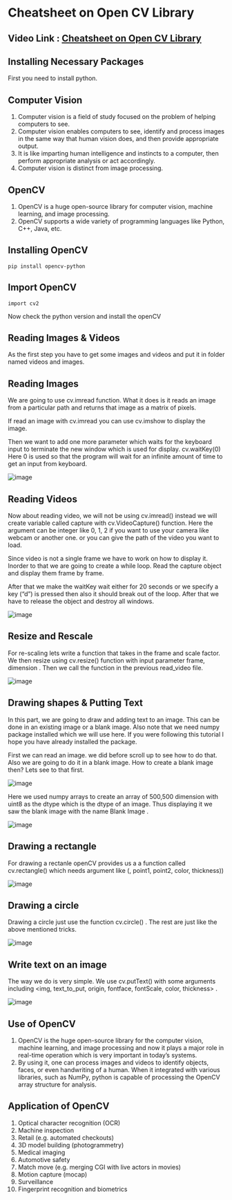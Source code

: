 # Cheatsheet on Open CV Library

## Video Link : [Cheatsheet on Open CV Library]()

## Installing Necessary Packages
First you need to install python.

## Computer Vision
1. Computer vision is a field of study focused on the problem of helping computers to see.
2. Computer vision enables computers to see, identify and process images in the same way that human vision does, and then provide appropriate output. 
3. It is like imparting human intelligence and instincts to a computer, then perform appropriate analysis or act accordingly.
4. Computer vision is distinct from image processing.

## OpenCV
1. OpenCV is a huge open-source library for computer vision, machine learning, and image processing.
2. OpenCV supports a wide variety of programming languages like Python, C++, Java, etc.


## Installing OpenCV
    pip install opencv-python

## Import OpenCV
    import cv2

Now check the python version and install the openCV

## Reading Images & Videos
As the first step you have to get some images and videos and put it in folder named videos and images.

## Reading Images
We are going to use cv.imread function. What it does is it reads an image from a particular path and returns that image as a matrix of pixels.

If read an image with cv.imread you can use cv.imshow to display the image.

Then we want to add one more parameter which waits for the keyboard input to terminate the new window which is used for display. cv.waitKey(0) Here 0 is used so that the program will wait for an infinite amount of time to get an input from keyboard.


![image](https://user-images.githubusercontent.com/63282184/144033087-7230d4ad-bdfd-485f-a313-03ef03022efa.png)


## Reading Videos
Now about reading video, we will not be using cv.imread() instead we will create variable called capture with cv.VideoCapture(<argument>) function. Here the argument can be integer like 0, 1, 2 if you want to use your camera like webcam or another one. or you can give the path of the video you want to load.

  Since video is not a single frame we have to work on how to display it. Inorder to that we are going to create a while loop. Read the capture object and display them frame by frame.

  After that we make the waitKey wait either for 20 seconds or we specify a key (“d”) is pressed then also it should break out of the loop. After that we have to release the object and destroy all windows.
  
![image](https://user-images.githubusercontent.com/63282184/144033180-292b7708-691c-4f66-aae3-3c0d5e128307.png)


  
## Resize and Rescale
For re-scaling lets write a function that takes in the frame and scale factor. We then resize using cv.resize() function with input parameter frame, dimension .
Then we call the function in the previous read_video file.
  
  ![image](https://user-images.githubusercontent.com/63282184/144033311-ed6dd2d4-cffb-4f0a-8ccb-f08c7aba6433.png)

  
  
## Drawing shapes & Putting Text
In this part, we are going to draw and adding text to an image. This can be done in an existing image or a blank image. Also note that we need numpy package installed which we will use here. If you were following this tutorial I hope you have already installed the package.

  First we can read an image. we did before scroll up to see how to do that. Also we are going to do it in a blank image. How to create a blank image then? Lets see to that first.
  
  ![image](https://user-images.githubusercontent.com/63282184/144033438-2db0c208-c531-4a2f-bae8-59417538d557.png)
  
  
  Here we used numpy arrays to create an array of 500,500 dimension with uint8 as the dtype which is the dtype of an image. Thus displaying it we saw the blank image with the name Blank Image .
  
  
  ![image](https://user-images.githubusercontent.com/63282184/144033498-5a12e14a-c9cf-4eef-87f1-703dc953a2dc.png)

  
  ## Drawing a rectangle
For drawing a rectanle openCV provides us a a function called cv.rectangle() which needs argument like (<image>, point1, point2, color, thickness))

  ![image](https://user-images.githubusercontent.com/63282184/144033583-cf75881c-aa7c-40f7-9eeb-db7f8f74fb10.png)

  
  ## Drawing a circle
Drawing a circle just use the function cv.circle() . The rest are just like the above mentioned tricks.
  
  ![image](https://user-images.githubusercontent.com/63282184/144033656-477204a1-c75c-4fb2-8ddf-371ce47a06cc.png)
  
  
  ## Write text on an image
The way we do is very simple. We use cv.putText() with some arguments including <img, text_to_put, origin, fontface, fontScale, color, thickness> .
  
  ![image](https://user-images.githubusercontent.com/63282184/144033707-63d9e23e-c9ac-4888-b4d7-aa313070fb5c.png)






## Use of OpenCV
1. OpenCV is the huge open-source library for the computer vision, machine learning, and image processing and now it plays a major role in real-time operation which is very important in today’s systems.
2. By using it, one can process images and videos to identify objects, faces, or even handwriting of a human. When it integrated with various libraries, such as NumPy, python is capable of processing the OpenCV array structure for analysis.

## Application of OpenCV

1. Optical character recognition (OCR)
2. Machine inspection
3. Retail (e.g. automated checkouts)
4. 3D model building (photogrammetry)
5. Medical imaging
6. Automotive safety
7. Match move (e.g. merging CGI with live actors in movies)
8. Motion capture (mocap)
9. Surveillance
10. Fingerprint recognition and biometrics






